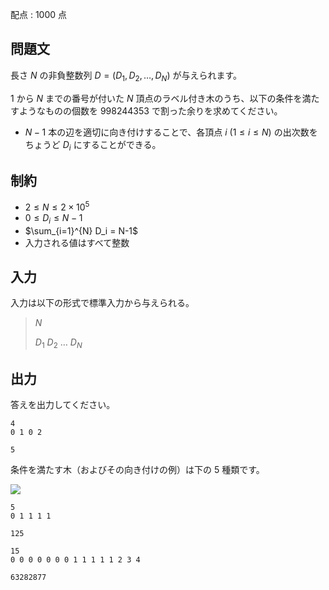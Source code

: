 配点 : $1000$ 点

## 問題文

長さ $N$ の非負整数列 $D=(D_1, D_2, \dots, D_N)$ が与えられます。

$1$ から $N$ までの番号が付いた $N$ 頂点のラベル付き木のうち、以下の条件を満たすようなものの個数を $998244353$ で割った余りを求めてください。

- $N-1$ 本の辺を適切に向き付けすることで、各頂点 $i\ (1\leq i \leq N)$ の出次数をちょうど $D_i$ にすることができる。

## 制約

- $2 \leq N \leq 2 \times 10^5$
- $0 \leq D_i \leq N-1$
- $\sum_{i=1}^{N} D_i = N-1$
- 入力される値はすべて整数

## 入力

入力は以下の形式で標準入力から与えられる。

> $N$
> 
> $D_1$ $D_2$ $\dots$ $D_N$

## 出力

答えを出力してください。

```input1
4
0 1 0 2
```

```output1
5
```

条件を満たす木（およびその向き付けの例）は下の $5$ 種類です。

![](https://img.atcoder.jp/arc155/5b5b99752b5330a2dd41607c3946fdd4.jpg)

```input2
5
0 1 1 1 1
```

```output2
125
```

```input3
15
0 0 0 0 0 0 0 1 1 1 1 1 2 3 4
```

```output3
63282877
```